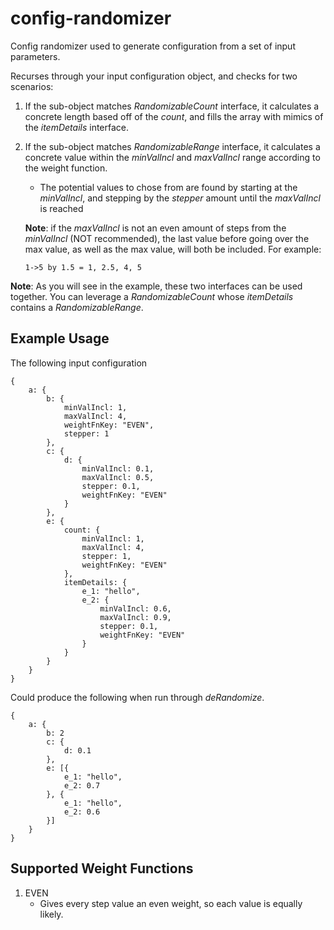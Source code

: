 # config-randomizer
Config randomizer used to generate configuration from a set of input parameters.

Recurses through your input configuration object, and checks for two scenarios:

1. If the sub-object matches _RandomizableCount_ interface, it calculates a concrete length based off of the _count_, and fills the array with mimics of the _itemDetails_ interface.
2. If the sub-object matches _RandomizableRange_ interface, it calculates a concrete value within the _minValIncl_ and _maxValIncl_ range according to the weight function. 
    - The potential values to chose from are found by starting at the _minValIncl_, and stepping by the _stepper_ amount until the _maxValIncl_ is reached

    __Note__: if the _maxValIncl_ is not an even amount of steps from the _minValIncl_ (NOT recommended), the last value before going over the max value, as well as the max value, will both be included. For example:

    ```
    1->5 by 1.5 = 1, 2.5, 4, 5
    ```

__Note__: As you will see in the example, these two interfaces can be used together. You can leverage a _RandomizableCount_ whose _itemDetails_ contains a _RandomizableRange_.

## Example Usage

The following input configuration
```
{
    a: {
        b: {
            minValIncl: 1,
            maxValIncl: 4,
            weightFnKey: "EVEN",
            stepper: 1
        },
        c: {
            d: {
                minValIncl: 0.1,
                maxValIncl: 0.5,
                stepper: 0.1,
                weightFnKey: "EVEN"
            }
        },
        e: {
            count: {
                minValIncl: 1,
                maxValIncl: 4,
                stepper: 1,
                weightFnKey: "EVEN"
            },
            itemDetails: {
                e_1: "hello",
                e_2: {
                    minValIncl: 0.6,
                    maxValIncl: 0.9,
                    stepper: 0.1,
                    weightFnKey: "EVEN"
                }
            }
        }
    }
}
```

Could produce the following when run through _deRandomize_.

```
{
    a: {
        b: 2
        c: {
            d: 0.1
        },
        e: [{
            e_1: "hello",
            e_2: 0.7
        }, {
            e_1: "hello",
            e_2: 0.6
        }]
    }
}
```


## Supported Weight Functions

1. EVEN
    - Gives every step value an even weight, so each value is equally likely.
